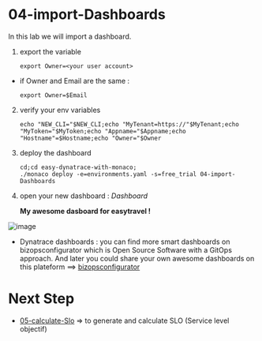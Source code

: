 # 04-import-Dashboards

In this lab we will import a dashboard.  

1) export the variable 

       export Owner=<your user account>
       
  - if Owner and Email are the same :  
   
        export Owner=$Email
       
2) verify your env variables 

       echo "NEW_CLI="$NEW_CLI;echo "MyTenant=https://"$MyTenant;echo "MyToken="$MyToken;echo "Appname="$Appname;echo "Hostname"=$Hostname;echo "Owner="$Owner

3) deploy the dashboard   

       cd;cd easy-dynatrace-with-monaco;
       ./monaco deploy -e=environments.yaml -s=free_trial 04-import-Dashboards
 
4) open your new dashboard : _Dashboard_

      **My awesome dasboard for easytravel !** 
 
 ![image](https://user-images.githubusercontent.com/40337213/116607293-19213e00-a932-11eb-9d12-a26173a4a7e7.png)

- Dynatrace dashboards : you can find more smart dashboards on bizopsconfigurator which is Open Source Software with a GitOps approach. 
And later you could share your own awesome dashboards on this plateform ==> [bizopsconfigurator](https://dynatrace.github.io/BizOpsConfigurator/index.html#miscTools)  

# Next Step
- [05-calculate-Slo](https://github.com/dynatrace-ace-services/easy-dynatrace-with-monaco/tree/main/05-calculate-Slo) => to generate and calculate SLO (Service level objectif)   
